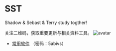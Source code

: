 # SST

Shadow & Sebast & Terry study togther!  

关注二维码，获取重要更新与相关资料工具。
![avatar](http://wx2.sinaimg.cn/large/bcc700eegy1g1wqvgyvw1j2076076wey.jpg)

+ [常用软件](https://share.weiyun.com/5zazWL8) 
（密码：5abivs）

